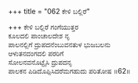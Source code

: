+++
title = "062 ಕೇಳಿ ಬಲ್ಲಿರೆ"

+++
ಕೇಳಿ ಬಲ್ಲಿರೆ ಗಂಗೆಯುತ್ತರ  
ಕೂಲದಲಿ ಪಾಂಚಾಲದೇಶ ನೃ  
ಪಾಲನಲ್ಲಿಗೆ ದ್ರುಪದನೆಂಬುವನತುಳ ಭುಜಬಲನು   
ಆಳುತನದಂಗದಲಿ ಪರರಿಗೆ  
ಸೋಲನವನೊಟ್ಟೈಸಿ ದ್ರುಪದನೃ  
ಪಾಲಕನ ಪಿಡಿದೊಪ್ಪಿಸಿದರೆಮಗಹುದು ಪರಿತೋಷ     ॥62॥